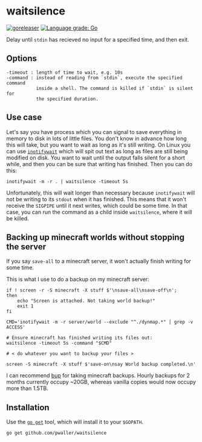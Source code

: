 # waitsilence

[![goreleaser](https://github.com/SimplyVanilla/waitsilence/actions/workflows/goreleaser.yml/badge.svg)](https://github.com/SimplyVanilla/waitsilence/actions/workflows/goreleaser.yml)
[![Language grade: Go](https://img.shields.io/lgtm/grade/go/g/SimplyVanilla/waitsilence.svg?logo=lgtm&logoWidth=18)](https://lgtm.com/projects/g/SimplyVanilla/waitsilence/context:go)

Delay until `stdin` has recieved no input for a specified time, and then exit.

## Options

	-timeout : length of time to wait, e.g. 10s
	-command : instead of reading from `stdin`, execute the specified command
	           inside a shell. The command is killed if `stdin` is silent for
	           the specified duration.

## Use case

Let's say you have process which you can signal to save everything in memory to
disk in lots of little files. You don't know in advance how long this will take,
but you want to wait as long as it's still writing. On Linux you can use
[`inotifywait`](//linux.die.net/man/1/inotifywait) which will spit out text as
long as files are still being modified on disk. You want to wait until the
output falls silent for a short while, and then you can be sure that writing has
finished. Then you can do this:

    inotifywait -m -r . | waitsilence -timeout 5s

Unfortunately, this will wait longer than necessary because `inotifywait` will
not be writing to its `stdout` when it has finished. This means that it won't
receive the `SIGPIPE` until it next writes, which could be some time. In that
case, you can run the command as a child inside `waitsilence`, where it will be
killed.

## Backing up minecraft worlds without stopping the server

If you say `save-all` to a minecraft server, it won't actually finish writing
for some time.

This is what I use to do a backup on my minecraft server:

	if ! screen -r -S minecraft -X stuff $'\nsave-all\nsave-off\n';
	then
	    echo "Screen is attached. Not taking world backup!"
	    exit 1
	fi

	CMD='inotifywait -m -r server/world --exclude "^./dynmap.*" | grep -v ACCESS'
	
	# Ensure minecraft has finished writing its files out:
	waitsilence -timeout 5s -command "$CMD"

	# < do whatever you want to backup your files >

	screen -S minecraft -X stuff $'save-on\nsay World backup completed.\n'

I can recommend [bup](http://github.com/bup/bup) for taking minecraft backups.
Hourly backups for 2 months currently occupy ~20GB, whereas vanilla copies would
now occupy more than 1.5TB.

## Installation

Use the [`go get`](//youtu.be/XCsL89YtqCs) tool, which will install it to your
`$GOPATH`.

	go get github.com/pwaller/waitsilence
